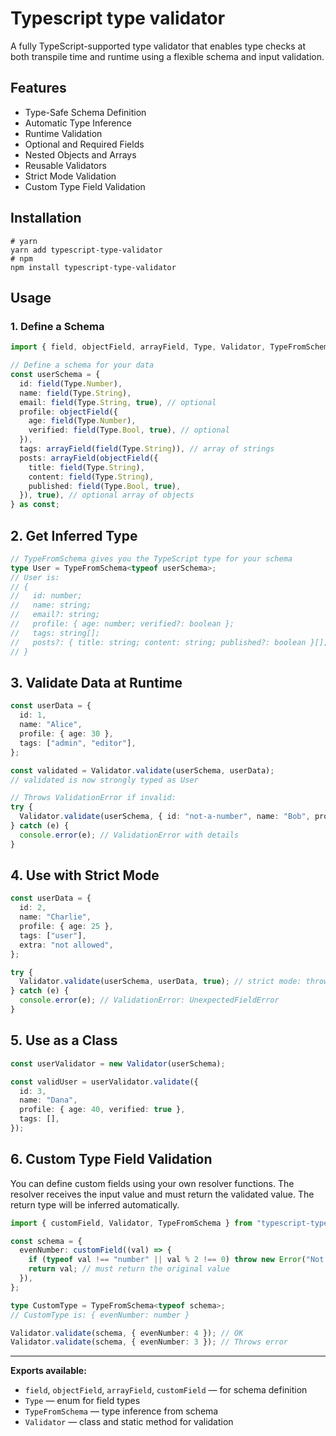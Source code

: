 # Typescript type validator

A fully TypeScript-supported type validator that enables type checks at both transpile time and runtime using a flexible schema and input validation.

## Features
* Type-Safe Schema Definition
* Automatic Type Inference
* Runtime Validation
* Optional and Required Fields
* Nested Objects and Arrays
* Reusable Validators
* Strict Mode Validation
* Custom Type Field Validation

## Installation
```shell
# yarn
yarn add typescript-type-validator
# npm
npm install typescript-type-validator
```

## Usage

### 1. Define a Schema

```typescript
import { field, objectField, arrayField, Type, Validator, TypeFromSchema } from "typescript-type-validator";

// Define a schema for your data
const userSchema = {
  id: field(Type.Number),
  name: field(Type.String),
  email: field(Type.String, true), // optional
  profile: objectField({
    age: field(Type.Number),
    verified: field(Type.Bool, true), // optional
  }),
  tags: arrayField(field(Type.String)), // array of strings
  posts: arrayField(objectField({
    title: field(Type.String),
    content: field(Type.String),
    published: field(Type.Bool, true),
  }), true), // optional array of objects
} as const;
```

## 2. Get Inferred Type

```typescript
// TypeFromSchema gives you the TypeScript type for your schema
type User = TypeFromSchema<typeof userSchema>;
// User is:
// {
//   id: number;
//   name: string;
//   email?: string;
//   profile: { age: number; verified?: boolean };
//   tags: string[];
//   posts?: { title: string; content: string; published?: boolean }[];
// }
```

## 3. Validate Data at Runtime

```typescript
const userData = {
  id: 1,
  name: "Alice",
  profile: { age: 30 },
  tags: ["admin", "editor"],
};

const validated = Validator.validate(userSchema, userData);
// validated is now strongly typed as User

// Throws ValidationError if invalid:
try {
  Validator.validate(userSchema, { id: "not-a-number", name: "Bob", profile: { age: 20 }, tags: [] });
} catch (e) {
  console.error(e); // ValidationError with details
}
```

## 4. Use with Strict Mode

```typescript
const userData = {
  id: 2,
  name: "Charlie",
  profile: { age: 25 },
  tags: ["user"],
  extra: "not allowed",
};

try {
  Validator.validate(userSchema, userData, true); // strict mode: throws on unexpected fields
} catch (e) {
  console.error(e); // ValidationError: UnexpectedFieldError
}
```

## 5. Use as a Class

```typescript
const userValidator = new Validator(userSchema);

const validUser = userValidator.validate({
  id: 3,
  name: "Dana",
  profile: { age: 40, verified: true },
  tags: [],
});
```

## 6. Custom Type Field Validation

You can define custom fields using your own resolver functions. The resolver receives the input value and must return the validated value. The return type will be inferred automatically.

```typescript
import { customField, Validator, TypeFromSchema } from "typescript-type-validator";

const schema = {
  evenNumber: customField((val) => {
    if (typeof val !== "number" || val % 2 !== 0) throw new Error("Not an even number");
    return val; // must return the original value
  }),
};

type CustomType = TypeFromSchema<typeof schema>;
// CustomType is: { evenNumber: number }

Validator.validate(schema, { evenNumber: 4 }); // OK
Validator.validate(schema, { evenNumber: 3 }); // Throws error
```

---

**Exports available:**
- `field`, `objectField`, `arrayField`, `customField` — for schema definition
- `Type` — enum for field types
- `TypeFromSchema` — type inference from schema
- `Validator` — class and static method for validation